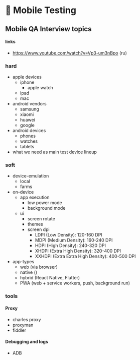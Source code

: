 # 📳 Mobile Testing

## Mobile QA Interview topics

#### links

- https://www.youtube.com/watch?v=Vp3-um3nBpo (ru)

### hard

- apple devices
	- iphone
		- apple watch
	- ipad
	- mac
- android vendors
	- samsung
	- xiaomi
	- huawei
	- google
- android devices
	- phones
	- watches
	- tablets
- what we need as main test device lineup

### soft

- device-emulation
	- local
	- farms
- on-device
	- app execution
		- low power mode
		- background mode
	- ui
		- screen rotate
		- themes
		- screen dpi
			- LDPI (Low Density): 120-160 DPI
			- MDPI (Medium Density): 160-240 DPI
			- HDPI (High Density): 240-320 DPI
			- XHDPI (Extra High Density): 320-400 DPI
			- XXHDPI (Extra Extra High Density): 400-500 DPI
- app-types
	- web (via browser)
	- native ()
	- hybrid (React Native, Flutter)
	- PWA (web + service workers, push, background run)
### tools

#### Proxy

- charles proxy
- proxyman
- fiddler

#### Debugging and logs

- ADB

